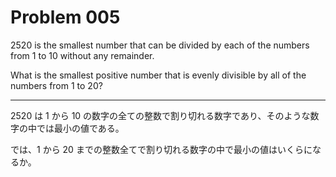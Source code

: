 Problem 005
===========

2520 is the smallest number that can be divided by each of the numbers from 1 to 10 without any remainder.

What is the smallest positive number that is evenly divisible by all of the numbers from 1 to 20?

***

2520 は 1 から 10 の数字の全ての整数で割り切れる数字であり、そのような数字の中では最小の値である。

では、1 から 20 までの整数全てで割り切れる数字の中で最小の値はいくらになるか。

